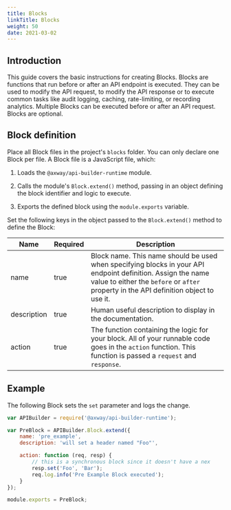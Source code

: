 ```yaml
---
title: Blocks
linkTitle: Blocks
weight: 50
date: 2021-03-02
---
```


## Introduction

This guide covers the basic instructions for creating Blocks. Blocks are functions that run before or after an API endpoint is executed. They can be used to modify the API request, to modify the API response or to execute common tasks like audit logging, caching, rate-limiting, or recording analytics. Multiple Blocks can be executed before or after an API request. Blocks are optional.

## Block definition

Place all Block files in the project's `blocks` folder. You can only declare one Block per file. A Block file is a JavaScript file, which:

1. Loads the `@axway/api-builder-runtime` module.

2. Calls the module's `Block.extend()` method, passing in an object defining the block identifier and logic to execute.

3. Exports the defined block using the `module.exports` variable.

Set the following keys in the object passed to the `Block.extend()` method to define the Block:

| Name | Required | Description |
| --- | --- | --- |
| name | true | Block name. This name should be used when specifying blocks in your API endpoint definition. Assign the name value to either the `before` or `after` property in the API definition object to use it. |
| description | true | Human useful description to display in the documentation. |
| action | true | The function containing the logic for your block. All of your runnable code goes in the `action` function. This function is passed a `request` and `response`. |

## Example

The following Block sets the `set` parameter and logs the change.

```javascript
var APIBuilder = require('@axway/api-builder-runtime');

var PreBlock = APIBuilder.Block.extend({
    name: 'pre_example',
    description: 'will set a header named "Foo"',

    action: function (req, resp) {
        // this is a synchronous block since it doesn't have a nex
        resp.set('Foo', 'Bar');
        req.log.info('Pre Example Block executed');
    }
});

module.exports = PreBlock;
```
